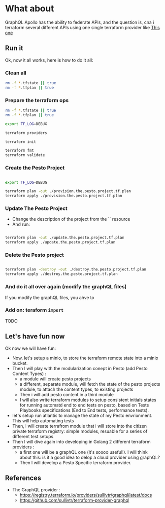 # What about

GraphQL Apollo has the ability to federate APIs, and the question is, cna i terraform several different APIs using one single terraform provider like [This one](https://registry.terraform.io/providers/sullivtr/graphql/latest/docs)

## Run it

Ok, now it all works, here is how to do it all:


### Clean all

```bash
rm -f *.tfstate || true
rm -f *.tfplan || true

```

### Prepare the terraform ops

```bash
rm -f *.tfstate || true
rm -f *.tfplan || true

export TF_LOG=DEBUG

terraform providers

terraform init

terraform fmt
terraform validate


```

### Create the Pesto Project

```bash

export TF_LOG=DEBUG

terraform plan -out ./provision.the.pesto.project.tf.plan
terraform apply ./provision.the.pesto.project.tf.plan


```

### Update The Pesto Project

* Change the description of the project from the `` resource
* And run:

```bash

terraform plan -out ./update.the.pesto.project.tf.plan
terraform apply ./update.the.pesto.project.tf.plan

```

### Delete the Pesto project

```bash

terraform plan -destroy -out ./destroy.the.pesto.project.tf.plan
terraform apply ./destroy.the.pesto.project.tf.plan

```

### And do it all over again (modify the graphQL files)

If you modify the graphQL files, you ahve to 

### Add on: teraform `import`

TODO

<!-- 
## ANNEX: Old tests

```bash
terraform providers

terraform init

terraform fmt
terraform validate


export TF_LOG=DEBUG

terraform plan -out ./main.tf.plan
terraform apply ./main.tf.plan

# ---
# destroy and create again one liner :
# - 
# terraform plan -destroy -out ./main.destroy.tf.plan && terraform apply ./main.destroy.tf.plan && terraform plan -out ./main.tf.plan && terraform apply ./main.tf.plan



```

Woww!!

![teraform output](../docs/images/first_pesto_project_i_terraformed_woooowwwww2.PNG)

![wow its really createddd](../docs/images/first_pesto_project_i_terraformed_woooowwwww1.PNG)

WHERE I AM NOW :

J'ai juste qlq changments suppélemtaires à faire qui concernent un certain bâtiment!

* Le terraorm destroy déclenche la mutation delete
* Le terraform apply déclenchera une création, ou un update, en fonction de l'état terraform (terraform state).

Sur la question, cette issue github est intéressante: https://github.com/sullivtr/terraform-provider-graphql/issues/36

Alright, now, If right after terraform creates the pesto project, i try to terraform destroy it, i got  problem with the ID of the project, set to an empty string in the `id` field declared in the  `read_query_variables` block:

```bash
$ terraform plan -destroy -out ./main.destroy.tf.plan && terraform apply ./main.destroy.tf.plan
data.graphql_query.get_pesto_project_query: Reading...
graphql_mutation.pesto_project_example1: Refreshing state... [id=2322205397]
data.graphql_query.get_pesto_project_query: Read complete after 0s [id=2694010551]
╷
│ Error: graphql server error: PESTO-PROJECT DATA SERVICE [GET PestoProject BY ID] method - It is impossible to find any [PestoProject] with an empty string as PROJECT ID, the provided PROJECT ID is the empty string: /pesto-project/:id = []
│
│   with graphql_mutation.pesto_project_example1,
│   on main.tf line 2, in resource "graphql_mutation" "pesto_project_example1":
│    2: resource "graphql_mutation" "pesto_project_example1" {
│
│ graphql server error: PESTO-PROJECT DATA SERVICE [GET PestoProject BY ID]
│ method - It is impossible to find any [PestoProject] with an empty string
│ as PROJECT ID, the provided PROJECT ID is the empty string:
│ /pesto-project/:id = []
╵
```

* Now to solve that problem, I tried naively to change the `read_query_variables`, so that the `id` variable declaration is not set to an empty string :

```Hcl
  read_query_variables = {
    # "id" = "655aa15ab32ce40270e9a306" # "${var.pesto_project_id}"
    "id" = "${graphql_mutation.pesto_project_example1.compute_mutation_keys.id}"
    # "id" = ""
  }
```

* And I get an error, because the resource self references :

```bash
$ terraform plan -destroy -out ./main.destroy.tf.plan && terraform apply ./main.destroy.tf.plan
data.graphql_query.get_pesto_project_query: Reading...
data.graphql_query.get_pesto_project_query: Read complete after 0s [id=681099646]
╷
│ Error: Self-referential block
│
│   on main.tf line 32, in resource "graphql_mutation" "pesto_project_example1":
│   32:     "id" = "${graphql_mutation.pesto_project_example1.compute_mutation_keys.id}"
│
│ Configuration for graphql_mutation.pesto_project_example1 may not refer to
│ itself.
╵
╷
│ Error: Self-referential block
│
│   on main.tf line 32, in resource "graphql_mutation" "pesto_project_example1":
│   32:     "id" = "${graphql_mutation.pesto_project_example1.compute_mutation_keys.id}"
│
│ Configuration for graphql_mutation.pesto_project_example1 may not refer to
│ itself.
╵
```

* So I changed again trying to use the terraform remote state as a data source, provided that I have the provisioned Project ID in the output, when I creatd the project

* In the `output.tf`, I have :

```Hcl

```

* In the `main.tf`, I have :

```Hcl
  read_query_variables = {
    # "id" = "655aa15ab32ce40270e9a306" # "${var.pesto_project_id}"
    "id" = "${data.remote_state.graphql_mutation.pesto_project_example1.compute_mutation_keys.id}"
    # "id" = ""
  }
```

* And I got : 

```bash

```

-->

## Let's have fun now

Ok now we will have fun:

* Now, let's setup a minio, to store the terraform remote state into a minio bucket.
* Then I will play with the modularization conept in Pesto (add Pesto Content Types) :
  * a module will create pesto projects
  * a different, separate module, will fetch the state of the pesto projects module, to attach the content types, to existing projects
  * Then i will add pesto content in a third module
  * I will also write terraform modules to setup consistent initials states for running automatd end to end tests on pesto, based on Tests Playbooks specifications (End to End tests, performance tests).
* let's setup run atlantis to manage the state of my Pesto envrionment. This will help automating tests
* Then, I will create terrafrom module that i will store into the citizen private terraform registry: simple modules, resuable for a series of different test setups. 
* Then I will dive again into developing in Golang 2 different terraform providers :
  * a first one will be a graphQL one (it's soooo useful!). I will think about this: is it a good idea to delop a cloud provider using graphQL?
  * Then I will develop a Pesto Specific terraform provider.

## References

* The GraphQL provider :
  * https://registry.terraform.io/providers/sullivtr/graphql/latest/docs
  * https://github.com/sullivtr/terraform-provider-graphql